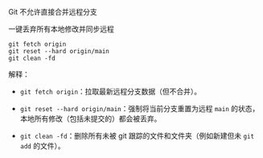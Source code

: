 Git 不允许直接合并远程分支

一键丢弃所有本地修改并同步远程

    git fetch origin
    git reset --hard origin/main
    git clean -fd

解释：

-   `git fetch origin`：拉取最新远程分支数据（但不合并）。
    
-   `git reset --hard origin/main`：强制将当前分支重置为远程 `main` 的状态，本地所有修改（包括未提交的）都会被丢弃。
    
-   `git clean -fd`：删除所有未被 git 跟踪的文件和文件夹（例如新建但未 `git add` 的文件）。

<!--stackedit_data:
eyJoaXN0b3J5IjpbLTU4ODY4NjE2M119
-->